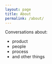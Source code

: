 ```yaml
---
layout: page
title: About
permalink: /about/
---
```


Conversations about:

- product
- people
- process
- and other things
